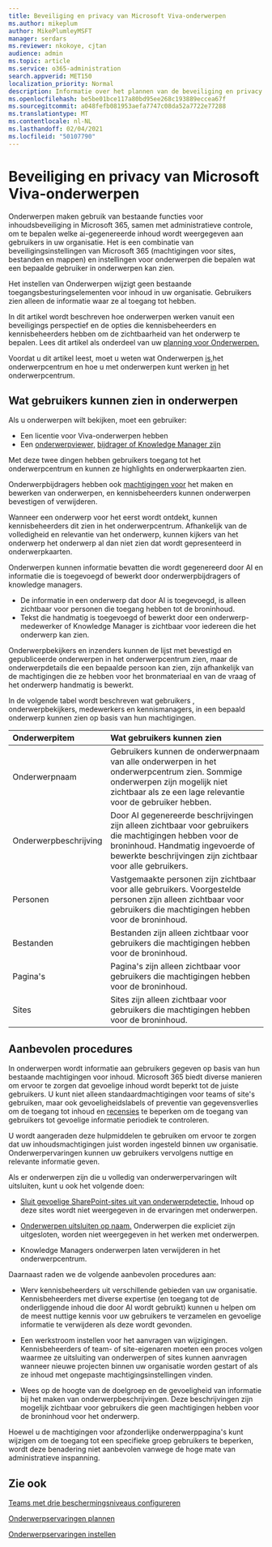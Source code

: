 ```yaml
---
title: Beveiliging en privacy van Microsoft Viva-onderwerpen
ms.author: mikeplum
author: MikePlumleyMSFT
manager: serdars
ms.reviewer: nkokoye, cjtan
audience: admin
ms.topic: article
ms.service: o365-administration
search.appverid: MET150
localization_priority: Normal
description: Informatie over het plannen van de beveiliging en privacy van Microsoft Viva-onderwerpen
ms.openlocfilehash: be5be01bce117a80bd95ee268c193889eccea67f
ms.sourcegitcommit: a048fefb081953aefa7747c08da52a7722e77288
ms.translationtype: MT
ms.contentlocale: nl-NL
ms.lasthandoff: 02/04/2021
ms.locfileid: "50107790"
---
```

# <a name="microsoft-viva-topics-security-and-privacy"></a>Beveiliging en privacy van Microsoft Viva-onderwerpen

Onderwerpen maken gebruik van bestaande functies voor inhoudsbeveiliging in Microsoft 365, samen met administratieve controle, om te bepalen welke ai-gegenereerde inhoud wordt weergegeven aan gebruikers in uw organisatie. Het is een combinatie van beveiligingsinstellingen van Microsoft 365 (machtigingen voor sites, bestanden en mappen) en instellingen voor onderwerpen die bepalen wat een bepaalde gebruiker in onderwerpen kan zien.

Het instellen van Onderwerpen wijzigt geen bestaande toegangsbesturingselementen voor inhoud in uw organisatie. Gebruikers zien alleen de informatie waar ze al toegang tot hebben.

In dit artikel wordt beschreven hoe onderwerpen werken vanuit een beveiligings perspectief en de opties die kennisbeheerders en kennisbeheerders hebben om de zichtbaarheid van het onderwerp te bepalen. Lees dit artikel als onderdeel van uw [planning voor Onderwerpen.](plan-topic-experiences.md)

Voordat u dit artikel leest, [](topic-center-overview.md)moet u weten wat Onderwerpen [is,](topic-experiences-overview.md)het onderwerpcentrum en hoe u met onderwerpen kunt werken [in](manage-topics.md) het onderwerpcentrum.

## <a name="what-users-can-see-in-topics"></a>Wat gebruikers kunnen zien in onderwerpen

Als u onderwerpen wilt bekijken, moet een gebruiker:

- Een licentie voor Viva-onderwerpen hebben
- Een [onderwerpviewer,](topic-experiences-knowledge-rules.md#change-who-can-see-topics-in-your-organization) [bijdrager of Knowledge Manager zijn](topic-experiences-user-permissions.md)

Met deze twee dingen hebben gebruikers toegang tot het onderwerpcentrum en kunnen ze highlights en onderwerpkaarten zien.

Onderwerpbijdragers hebben ook [machtigingen voor](topic-experiences-user-permissions.md) het maken en bewerken van onderwerpen, en kennisbeheerders kunnen onderwerpen bevestigen of verwijderen.

Wanneer een onderwerp voor het eerst wordt ontdekt, kunnen kennisbeheerders dit zien in het onderwerpcentrum. Afhankelijk van de volledigheid en relevantie van het onderwerp, kunnen kijkers van het onderwerp het onderwerp al dan niet zien dat wordt gepresenteerd in onderwerpkaarten.

Onderwerpen kunnen informatie bevatten die wordt gegenereerd door AI en informatie die is toegevoegd of bewerkt door onderwerpbijdragers of knowledge managers.

- De informatie in een onderwerp dat door AI is toegevoegd, is alleen zichtbaar voor personen die toegang hebben tot de broninhoud.
- Tekst die handmatig is toegevoegd of bewerkt door een onderwerp-medewerker of Knowledge Manager is zichtbaar voor iedereen die het onderwerp kan zien.

Onderwerpbekijkers en inzenders kunnen de lijst met bevestigd en gepubliceerde onderwerpen in het onderwerpcentrum zien, maar de onderwerpdetails die een bepaalde persoon kan zien, zijn afhankelijk van de machtigingen die ze hebben voor het bronmateriaal en van de vraag of het onderwerp handmatig is bewerkt.

In de volgende tabel wordt beschreven wat gebruikers , onderwerpbekijkers, medewerkers en kennismanagers, in een bepaald onderwerp kunnen zien op basis van hun machtigingen.

|Onderwerpitem|Wat gebruikers kunnen zien|
|:---------|:------------------|
|Onderwerpnaam|Gebruikers kunnen de onderwerpnaam van alle onderwerpen in het onderwerpcentrum zien. Sommige onderwerpen zijn mogelijk niet zichtbaar als ze een lage relevantie voor de gebruiker hebben.|
|Onderwerpbeschrijving|Door AI gegenereerde beschrijvingen zijn alleen zichtbaar voor gebruikers die machtigingen hebben voor de broninhoud. Handmatig ingevoerde of bewerkte beschrijvingen zijn zichtbaar voor alle gebruikers.|
|Personen|Vastgemaakte personen zijn zichtbaar voor alle gebruikers. Voorgestelde personen zijn alleen zichtbaar voor gebruikers die machtigingen hebben voor de broninhoud.|
|Bestanden|Bestanden zijn alleen zichtbaar voor gebruikers die machtigingen hebben voor de broninhoud.|
|Pagina's|Pagina's zijn alleen zichtbaar voor gebruikers die machtigingen hebben voor de broninhoud.|
|Sites|Sites zijn alleen zichtbaar voor gebruikers die machtigingen hebben voor de broninhoud.|

## <a name="best-practices"></a>Aanbevolen procedures

In onderwerpen wordt informatie aan gebruikers gegeven op basis van hun bestaande machtigingen voor inhoud. Microsoft 365 biedt diverse manieren om ervoor te zorgen dat gevoelige inhoud wordt beperkt tot de juiste gebruikers. U kunt niet alleen standaardmachtigingen voor [](https://docs.microsoft.com/microsoft-365/compliance/data-loss-prevention-policies) teams of site's gebruiken, maar ook gevoeligheidslabels of preventie van gegevensverlies om de toegang tot inhoud en [recensies](https://docs.microsoft.com/azure/active-directory/governance/access-reviews-overview) te beperken om de toegang van gebruikers tot gevoelige informatie periodiek te controleren. [](https://docs.microsoft.com/microsoft-365/compliance/sensitivity-labels)

U wordt aangeraden deze hulpmiddelen te gebruiken om ervoor te zorgen dat uw inhoudsmachtigingen juist worden ingesteld binnen uw organisatie. Onderwerpervaringen kunnen uw gebruikers vervolgens nuttige en relevante informatie geven.

Als er onderwerpen zijn die u volledig van onderwerpervaringen wilt uitsluiten, kunt u ook het volgende doen:

- [Sluit gevoelige SharePoint-sites uit van onderwerpdetectie.](topic-experiences-discovery.md#select-sharepoint-topic-sources) Inhoud op deze sites wordt niet weergegeven in de ervaringen met onderwerpen.

- [Onderwerpen uitsluiten op naam.](topic-experiences-discovery.md#exclude-topics-by-name) Onderwerpen die expliciet zijn uitgesloten, worden niet weergegeven in het werken met onderwerpen.

- Knowledge Managers onderwerpen laten verwijderen in het onderwerpcentrum.

Daarnaast raden we de volgende aanbevolen procedures aan:

- Werv kennisbeheerders uit verschillende gebieden van uw organisatie. Kennisbeheerders met diverse expertise (en toegang tot de onderliggende inhoud die door AI wordt gebruikt) kunnen u helpen om de meest nuttige kennis voor uw gebruikers te verzamelen en gevoelige informatie te verwijderen als deze wordt gevonden.

- Een werkstroom instellen voor het aanvragen van wijzigingen. Kennisbeheerders of team- of site-eigenaren moeten een proces volgen waarmee ze uitsluiting van onderwerpen of sites kunnen aanvragen wanneer nieuwe projecten binnen uw organisatie worden gestart of als ze inhoud met ongepaste machtigingsinstellingen vinden.

- Wees op de hoogte van de doelgroep en de gevoeligheid van informatie bij het maken van onderwerpbeschrijvingen. Deze beschrijvingen zijn mogelijk zichtbaar voor gebruikers die geen machtigingen hebben voor de broninhoud voor het onderwerp.

Hoewel u de machtigingen voor afzonderlijke onderwerppagina's kunt wijzigen om de toegang tot een specifieke groep gebruikers te beperken, wordt deze benadering niet aanbevolen vanwege de hoge mate van administratieve inspanning.

## <a name="see-also"></a>Zie ook

[Teams met drie beschermingsniveaus configureren](../solutions/configure-teams-three-tiers-protection.md)

[Onderwerpservaringen plannen](plan-topic-experiences.md)

[Onderwerpservaringen instellen](set-up-topic-experiences.md)
